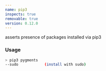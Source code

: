 ```yaml
---
name: pip3
inspects: true
removable: true
version: 0.12.0
---
```

asserts presence of packages installed via pip3


### Usage

```bash
> pip3 pygments
--sudo            (install with sudo)
```

